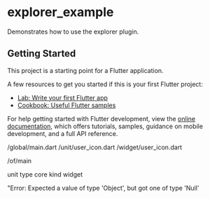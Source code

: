 # explorer_example

Demonstrates how to use the explorer plugin.

## Getting Started

This project is a starting point for a Flutter application.

A few resources to get you started if this is your first Flutter project:

- [Lab: Write your first Flutter app](https://docs.flutter.dev/get-started/codelab)
- [Cookbook: Useful Flutter samples](https://docs.flutter.dev/cookbook)

For help getting started with Flutter development, view the
[online documentation](https://docs.flutter.dev/), which offers tutorials,
samples, guidance on mobile development, and a full API reference.

/global/main.dart
/unit/user_icon.dart
/widget/user_icon.dart

/of/main

unit
type
core
kind
widget

"Error: Expected a value of type 'Object', but got one of type 'Null'

